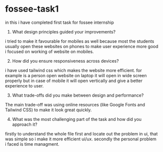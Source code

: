 # fossee-task1
in this i have completed first task for fossee internship

1. What design principles guided your improvements?

i tried to make it favourable for mobiles as well because most the students usually open these websites on phones to make user experience more good i focused on working of website on mobiles.

2. How did you ensure responsiveness across devices?

i have used tailwind css which makes the website more efficient. for example is a person open website on laptop it will open in wide screen properly but in case of mobile it will open vertically and give a better experience to user.

3. What trade-offs did you make between design and performance?

The main trade-off was using online resources (like Google Fonts and Tailwind CSS) to make it look great quickly.

4. What was the most challenging part of the task and how did you approach it?

firstly to understand the whole file first and locate out the problem in ui, that was simple so i make it more efficient ui/ux. secondly the personal problem i faced is time managment.
